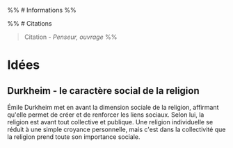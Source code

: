 %% # Informations %%

%% # Citations

> Citation - _Penseur, ouvrage_
> %%

# Idées

## Durkheim - le caractère social de la religion

Émile Durkheim met en avant la dimension sociale de la religion, affirmant qu'elle permet de créer et de renforcer les liens sociaux. Selon lui, la religion est avant tout collective et publique. Une religion individuelle se réduit à une simple croyance personnelle, mais c'est dans la collectivité que la religion prend toute son importance sociale.
